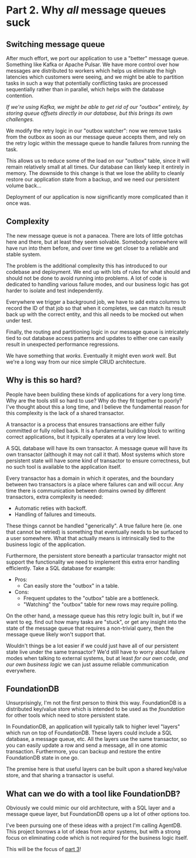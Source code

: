 # Part 2. Why *all* message queues suck

## Switching message queue

After much effort, we port our application to use a "better" message
queue. Something like Kafka or Apache Pulsar. We have more control
over how messages are distributed to workers which helps us eliminate
the high latencies which customers were seeing, and we might be able
to partition tasks in such a way that potentially conflicting tasks
are processed sequentially rather than in parallel, which helps
with the database contention.

*If we're using Kafka, we might be able to get rid of our "outbox"
entirely, by storing queue offsets directly in our database, but
this brings its own challenges.*

We modify the retry logic in our "outbox watcher": now we remove
tasks from the outbox as soon as our message queue accepts them, and
rely on the retry logic within the message queue to handle failures
from running the task.

This allows us to reduce some of the load on our "outbox" table,
since it will remain relatively small at all times. Our database
can likely keep it entirely in memory. The downside to this change
is that we lose the ability to cleanly restore our application
state from a backup, and we need our persistent volume back...

Deployment of our application is now significantly more complicated
than it once was.

## Complexity

The new message queue is not a panacea. There are lots of little gotchas
here and there, but at least they seem solvable. Somebody somewhere will
have run into them before, and over time we get closer to a reliable and
stable system.

The problem is the additional complexity this has introduced to our
codebase and deployment. We end up with lots of rules for what should
and should not be done to avoid running into problems. A lot of code is
dedicated to handling various failure modes, and our business logic has
got harder to isolate and test independently.

Everywhere we trigger a background job, we have to add extra
columns to record the ID of that job so that when it completes, we
can match its result back up with the correct entity, and this
all needs to be mocked out when under test.

Finally, the routing and partitioning logic in our message queue is
intricately tied to out database access patterns and updates to either
one can easily result in unexpected performance regressions.

We have something that *works*. Eventually it might even *work well*. But
we're a long way from our nice simple CRUD architecture.

## Why is this so hard?

People have been building these kinds of applications for a very long
time. Why are the tools still so hard to use? Why do they fit together
to poorly? I've thought about this a long time, and I believe the
fundamental reason for this complexity is the lack of a shared transactor.

A transactor is a process that ensures transactions are either fully
committed or fully rolled back. It is a fundamental building block to
writing correct applications, but it typically operates at a very low
level.

A SQL database will have its own transactor. A message queue will have
its own transactor (although it may not call it that). Most systems
which store persistent state will have some kind of transactor to
ensure correctness, but no such tool is available to the application
itself.

Every transactor has a domain in which it operates, and the boundary
between two transactors is a place where failures can and will occur.
Any time there is communication between domains owned by different
transactors, extra complexity is needed:

- Automatic reties with backoff.
- Handling of failures and timeouts.

These things cannot be handled "generically". A true failure here (ie.
one that cannot be retried) is something that eventually needs to be
surfaced to a user somewhere. What that actually means is intrinsically
tied to the business logic of the application.

Furthermore, the persistent store beneath a particular transactor
might not support the functionality we need to implement this extra
error handling efficiently. Take a SQL database for example:

- Pros:
    - Can easily store the "outbox" in a table.
- Cons:
    - Frequent updates to the "outbox" table are a bottleneck.
    - "Watching" the "outbox" table for new rows may require
        polling.

On the other hand, a message queue has this retry logic built in, but
if we want to eg. find out how many tasks are "stuck", or get any
insight into the state of the message queue that requires a
non-trivial query, then the message queue likely won't support that.

Wouldn't things be a lot easier if we could just have all of our
persistent state live under the same transactor? We'd still have
to worry about failure modes when talking to external systems, but
at least *for our own code, and our own business logic* we can just
assume reliable communication everywhere.

## FoundationDB

Unsurprisingly, I'm not the first person to think this way. FoundationDB
is a distributed key/value store which is intended to be used as the
*foundation* for other tools which need to store persistent state.

In FoundationDB, an application will typically talk to higher level
"layers" which run on top of FoundationDB. These layers could include
a SQL database, a message queue, etc. All the layers use the same
transactor, so you can easily update a row and send a message, all in
one atomic transaction. Furthermore, you can
backup and restore the entire FoundationDB state in one go.

The premise here is that useful layers can be built upon a
shared key/value store, and that sharing a transactor is useful.

## What can we do with a tool like FoundationDB?

Obviously we could mimic our old architecture, with a SQL layer and
a message queue layer, but FoundationDB opens up a lot of other
options too.

I've been pursuing one of these ideas with a project I'm calling
AgentDB. This project borrows a lot of ideas from actor systems,
but with a strong focus on eliminating code which is not required
for the business logic itself.

This will be the focus of [part 3](../part3)!
